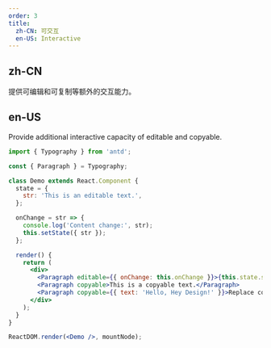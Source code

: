 ```yaml
---
order: 3
title:
  zh-CN: 可交互
  en-US: Interactive
---
```


## zh-CN

提供可编辑和可复制等额外的交互能力。

## en-US

Provide additional interactive capacity of editable and copyable.

```jsx
import { Typography } from 'antd';

const { Paragraph } = Typography;

class Demo extends React.Component {
  state = {
    str: 'This is an editable text.',
  };

  onChange = str => {
    console.log('Content change:', str);
    this.setState({ str });
  };

  render() {
    return (
      <div>
        <Paragraph editable={{ onChange: this.onChange }}>{this.state.str}</Paragraph>
        <Paragraph copyable>This is a copyable text.</Paragraph>
        <Paragraph copyable={{ text: 'Hello, Hey Design!' }}>Replace copy text.</Paragraph>
      </div>
    );
  }
}

ReactDOM.render(<Demo />, mountNode);
```
